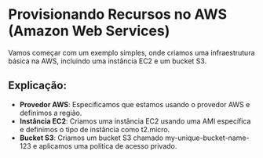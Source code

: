 # Provisionando Recursos no AWS (Amazon Web Services)

Vamos começar com um exemplo simples, onde criamos uma infraestrutura básica na AWS, incluindo uma instância EC2 e um bucket S3.

## Explicação:
- **Provedor AWS**: Especificamos que estamos usando o provedor AWS e definimos a região.
- **Instância EC2**: Criamos uma instância EC2 usando uma AMI específica e definimos o tipo de instância como t2.micro.
- **Bucket S3**: Criamos um bucket S3 chamado my-unique-bucket-name-123 e aplicamos uma política de acesso privado.